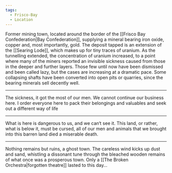 ```yaml
---
tags:
  - Frisco-Bay
  - Location
---
```

Former mining town, located around the border of the [[Frisco Bay Confederation|Bay Confederation]], supplying a mineral bearing iron oxide, copper and, most importantly, gold. 
The deposit tapped is an extension of the [[Searing Lode]], which makes up for tiny traces of uranium.
As the tunnelling extended, the concentration of uranium increased, to a point where many of the miners reported an invisible sickness caused from those in the deeper and further layers. 
Those few until now have been dismissed and been called lazy, but the cases are increasing at a dramatic pace. 
Some collapsing shafts have been converted into open pits or quarries, since the bearing minerals sell decently well. 

---
The sickness, it got the most of our men. We cannot continue our business here. 
I order everyone here to pack their belongings and valuables and seek out a different way of life

---
What is here is dangerous to us, and we can‘t see it. This land, or rather, what is below it, must be cursed, all of our men and animals that we brought into this barren land died a miserable death. 

--- 
Nothing remains but ruins, a ghost town. The careless wind kicks up dust and sand, whistling a dissonant tune through the bleached wooden remains of what once was a prosperous town. 
Only a [[The Broken Orchestra|forgotten theatre]] lasted to this day…